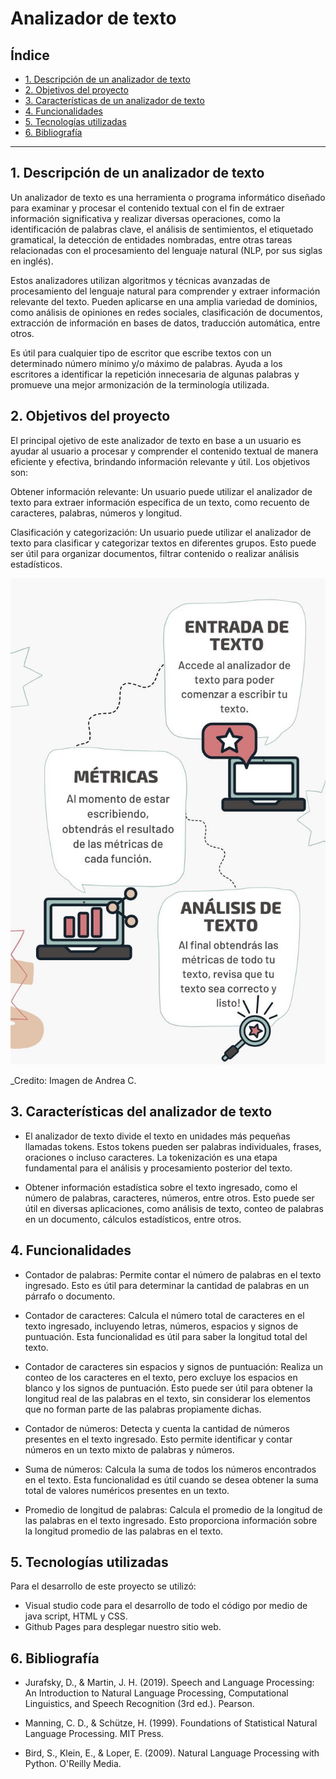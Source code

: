 # Analizador de texto

## Índice

* [1. Descripción de un analizador de texto](#1-Descripción-de-un-analizador-de-texto)
* [2. Objetivos del proyecto](#2-Objetivos-del-proyecto)
* [3. Características de un analizador de texto](#3-Características-de-un-analizador-de-texto)
* [4. Funcionalidades](#4-Funcionalidades)
* [5. Tecnologías utilizadas](#6-Tecnologías-utilizdas)
* [6. Bibliografía](#8-Bibliografía)

***

## 1. Descripción de un analizador de texto


Un analizador de texto es una herramienta o programa informático diseñado para examinar y procesar el contenido textual con el fin de extraer información significativa y realizar diversas operaciones, como la identificación de palabras clave, el análisis de sentimientos, el etiquetado gramatical, la detección de entidades nombradas, entre otras tareas relacionadas con el procesamiento del lenguaje natural (NLP, por sus siglas en inglés).

Estos analizadores utilizan algoritmos y técnicas avanzadas de procesamiento del lenguaje natural para comprender y extraer información relevante del texto. Pueden aplicarse en una amplia variedad de dominios, como análisis de opiniones en redes sociales, clasificación de documentos, extracción de información en bases de datos, traducción automática, entre otros.

Es útil para cualquier tipo de escritor que escribe textos con un determinado número mínimo y/o máximo de palabras. Ayuda a los escritores a identificar la repetición innecesaria de algunas palabras y promueve una mejor armonización de la terminología utilizada. 

## 2. Objetivos del proyecto

El principal ojetivo de este analizador de texto en base a un usuario es ayudar al usuario a procesar y comprender el contenido textual de manera eficiente y efectiva, brindando información relevante y útil. Los objetivos son:

Obtener información relevante: Un usuario puede utilizar el analizador de texto para extraer información específica de un texto, como recuento de caracteres, palabras, números y longitud.

Clasificación y categorización: Un usuario puede utilizar el analizador de texto para clasificar y categorizar textos en diferentes grupos. Esto puede ser útil para organizar documentos, filtrar contenido o realizar análisis estadísticos.

![Analizador de texto](https://github.com/Andreaay/DEV009-text-analyzer/blob/83e8df4bd5a6874286be67765810e9c9786fffe0/ENTRADA%20DE%20TEXTO.jpg)

_Credito: Imagen de Andrea C.



## 3. Características del analizador de texto

* El analizador de texto divide el texto en unidades más pequeñas llamadas tokens. Estos tokens pueden ser palabras individuales, frases, oraciones o incluso caracteres. La tokenización es una etapa fundamental para el análisis y procesamiento posterior del texto.

* Obtener información estadística sobre el texto ingresado, como el número de palabras, caracteres, números, entre otros. Esto puede ser útil en diversas aplicaciones, como análisis de texto, conteo de palabras en un documento, cálculos estadísticos, entre otros.


## 4. Funcionalidades

* Contador de palabras: Permite contar el número de palabras en el texto ingresado. Esto es útil para determinar la cantidad de palabras en un párrafo o documento.

* Contador de caracteres: Calcula el número total de caracteres en el texto ingresado, incluyendo letras, números, espacios y signos de puntuación. Esta funcionalidad es útil para saber la longitud total del texto.

* Contador de caracteres sin espacios y signos de puntuación: Realiza un conteo de los caracteres en el texto, pero excluye los espacios en blanco y los signos de puntuación. Esto puede ser útil para obtener la longitud real de las palabras en el texto, sin considerar los elementos que no forman parte de las palabras propiamente dichas.

* Contador de números: Detecta y cuenta la cantidad de números presentes en el texto ingresado. Esto permite identificar y contar números en un texto mixto de palabras y números.

* Suma de números: Calcula la suma de todos los números encontrados en el texto. Esta funcionalidad es útil cuando se desea obtener la suma total de valores numéricos presentes en un texto.

* Promedio de longitud de palabras: Calcula el promedio de la longitud de las palabras en el texto ingresado. Esto proporciona información sobre la longitud promedio de las palabras en el texto.


## 5. Tecnologías utilizadas

Para el desarrollo de este proyecto se utilizó:

* Visual studio code para el desarrollo de todo el código por medio de java script, HTML y CSS.
* Github Pages para desplegar nuestro sitio web.


## 6. Bibliografía

* Jurafsky, D., & Martin, J. H. (2019). Speech and Language Processing: An Introduction to Natural Language Processing, Computational Linguistics, and Speech Recognition (3rd ed.). Pearson.

* Manning, C. D., & Schütze, H. (1999). Foundations of Statistical Natural Language Processing. MIT Press.

* Bird, S., Klein, E., & Loper, E. (2009). Natural Language Processing with Python. O'Reilly Media.

